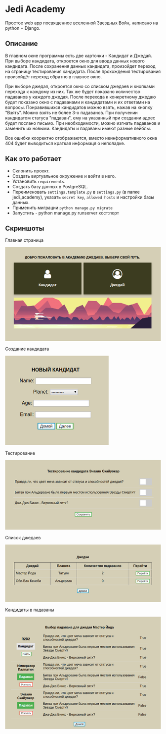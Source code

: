 # Jedi Academy

Простое web app посвященное вселенной Звездных Войн, написано на python + Django.

## Описание

В главном окне программы есть две карточки - Кандидат и Джедай. При выборе кандидата, откроется окно для ввода данных
нового кандидата. После сохранения данных кандидата, произойдет переход на страницу тестирования кандидата. После 
прохождения тестирования произойдёт переход обратно в главное окно.

При выборе джедая, откроется окно со списком джедаев и кнопками перехода к каждому из них. Так же будет показано 
количество падаванов у каждого джедая. После перехода к конкретному джедаю будет показано окно с падаванами и 
кандидатами и их ответами на вопросы. Понравившихся кандидатов можно взять, нажав на кнопку "Взять". Можно взять не 
более 3-х падаванов. При получении кандидатом статуса "падаван", ему на указанный при создании адрес будет послано 
письмо. При необходимости, можно изгнать падаванов и заменить их новыми. Кандидаты и падаваны имеют разные лейблы.

Все ошибки кооректно отображаются, вместо неинформативного окна 404 будет выводиться краткая информаця о неполадке.

## Как это работает

* Склонить проект.
* Создать виртуальное окружение и войти в него.
* Установить `requirements`.
* Создать базу данных в PostgreSQL.
* Переименовать `settings.template.py` в `settings.py` (в папке jedi_academy), указать `secret key`, `allowed hosts` и 
настройки базы данных.
* Применить миграции `python manage.py migrate`
* Запустить - python manage.py runserver хост:порт

## Скриншоты

Главная страница

![Главная страница](screenshots/screenshot_main.png?raw=true "Главная страница")

Создание кандидата

![Создание кандидата](screenshots/screenshot_candidate.png?raw=true "Создание кандидата")

Тестирование

![Тестирование](screenshots/screenshot_testing.png?raw=true "Тестирование")

Список джедаев

![Список джедаев](screenshots/screenshot_jedi.png?raw=true "Список джедаев")

Кандидаты в падаваны

![Кандидаты в падаваны](screenshots/screenshot_jedi_padawan.png?raw=true "Кандидаты в падаваны")